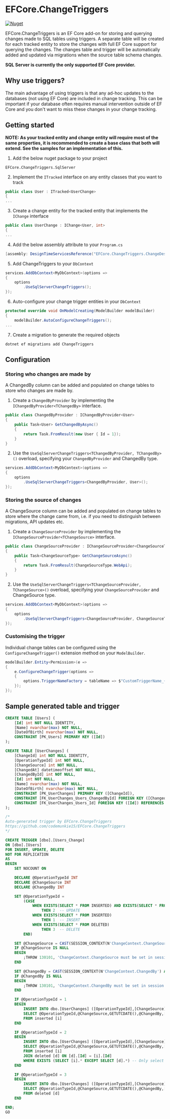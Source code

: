 # EFCore.ChangeTriggers

[![Nuget](https://img.shields.io/nuget/v/EntityFrameworkCore.ChangeTriggers.SqlServer)](https://www.nuget.org/packages/EntityFrameworkCore.ChangeTriggers.SqlServer)

EFCore.ChangeTriggers is an EF Core add-on for storing and querying changes made to SQL tables using triggers. A separate table will be created for each tracked entity to store the changes with full EF Core support for querying the changes. The changes table and trigger will be automatically added and updated via migrations when the source table schema changes.

**SQL Server is currently the only supported EF Core provider.**

## Why use triggers?

The main advantage of using triggers is that any ad-hoc updates to the databases (not using EF Core) are included in change tracking. This can be important if your database often requires manual intervention outside of EF Core and you don't want to miss these changes in your change tracking.

## Getting started

**NOTE: As your tracked entity and change entity will require most of the same properties, it is recommended to create a base class that both will extend. See the samples for an implementation of this.**
1. Add the below nuget package to your project
```
EFCore.ChangeTriggers.SqlServer
```

2. Implement the `ITracked` interface on any entity classes that you want to track
```C#
public class User : ITracked<UserChange>
{
...
```

3. Create a change entity for the tracked entity that implements the `IChange` interface
```C#
public class UserChange : IChange<User, int>
{
...
```

4. Add the below assembly attribute to your `Program.cs`
```C#
[assembly: DesignTimeServicesReference("EFCore.ChangeTriggers.ChangeDesignTimeServices, EFCore.ChangeTriggers")]
```

5. Add ChangeTriggers to your `DbContext`
```C#
services.AddDbContext<MyDbContext>(options =>
{
    options
        .UseSqlServerChangeTriggers();
});
```

6. Auto-configure your change trigger entities in your `DbContext`
```C#
protected override void OnModelCreating(ModelBuilder modelBuilder)
{
    modelBuilder.AutoConfigureChangeTriggers();
...
```

7. Create a migration to generate the required objects
```
dotnet ef migrations add ChangeTriggers
```

## Configuration

### Storing who changes are made by

A ChangedBy column can be added and populated on change tables to store who changes are made by.

1. Create a `ChangedByProvider` by implementing the `IChangedByProvider<TChangedBy>` interface.
```C#
public class ChangedByProvider : IChangedByProvider<User>
{
	public Task<User> GetChangedByAsync()
	{
		return Task.FromResult(new User { Id = 1});
	}
}
```

2. Use the `UseSqlServerChangeTriggers<TChangedByProvider, TChangedBy>()` overload, specifying your `ChangedByProvider` and ChangedBy type.
```C#
services.AddDbContext<MyDbContext>(options =>
{
    options
        .UseSqlServerChangeTriggers<ChangedByProvider, User>();
});
```

### Storing the source of changes

A ChangeSource column can be added and populated on change tables to store where the change came from, i.e. if you need to distinguish between migrations, API updates etc.

1. Create a `ChangeSourceProvider` by implementing the `IChangeSourceProvider<TChangeSource>` interface.
```C#
public class ChangeSourceProvider : IChangeSourceProvider<ChangeSourceType>
{
	public Task<ChangeSourceType> GetChangeSourceAsync()
	{
		return Task.FromResult(ChangeSourceType.WebApi);
	}
}
```

2. Use the `UseSqlServerChangeTriggers<TChangeSourceProvider, TChangeSource>()` overload, specifying your `ChangeSourceProvider` and ChangeSource type.
```C#
services.AddDbContext<MyDbContext>(options =>
{
    options
        .UseSqlServerChangeTriggers<ChangeSourceProvider, ChangeSourceType>();
});
```

### Customising the trigger

Individual change tables can be configured using the `ConfigureChangeTrigger()` extension method on your `ModelBuilder`.

```C#
modelBuilder.Entity<Permission>(e =>
{
    e.ConfigureChangeTrigger(options =>
    {
        options.TriggerNameFactory = tableName => $"CustomTriggerName_{tableName}";
    });
});
```

## Sample generated table and trigger
```SQL
CREATE TABLE [Users] (
    [Id] int NOT NULL IDENTITY,
    [Name] nvarchar(max) NOT NULL,
    [DateOfBirth] nvarchar(max) NOT NULL,
    CONSTRAINT [PK_Users] PRIMARY KEY ([Id])
);
```
```SQL
CREATE TABLE [UserChanges] (
    [ChangeId] int NOT NULL IDENTITY,
    [OperationTypeId] int NOT NULL,
    [ChangeSource] int NOT NULL,
    [ChangedAt] datetimeoffset NOT NULL,
    [ChangedById] int NOT NULL,
    [Id] int NOT NULL,
    [Name] nvarchar(max) NOT NULL,
    [DateOfBirth] nvarchar(max) NOT NULL,
    CONSTRAINT [PK_UserChanges] PRIMARY KEY ([ChangeId]),
    CONSTRAINT [FK_UserChanges_Users_ChangedById] FOREIGN KEY ([ChangedById]) REFERENCES [Users] ([Id]),
    CONSTRAINT [FK_UserChanges_Users_Id] FOREIGN KEY ([Id]) REFERENCES [Users] ([Id])
);
```
```SQL
/*
Auto-generated trigger by EFCore.ChangeTriggers
https://github.com/codemunkie15/EFCore.ChangeTriggers
*/

CREATE TRIGGER [dbo].[Users_Change]
ON [dbo].[Users]
FOR INSERT, UPDATE, DELETE
NOT FOR REPLICATION
AS
BEGIN
	SET NOCOUNT ON

	DECLARE @OperationTypeId INT
	DECLARE @ChangeSource INT
	DECLARE @ChangedBy INT

	SET @OperationTypeId =
		(CASE
			WHEN EXISTS(SELECT * FROM INSERTED) AND EXISTS(SELECT * FROM DELETED)
				THEN 2  -- UPDATE
			WHEN EXISTS(SELECT * FROM INSERTED)
				THEN 1  -- INSERT
			WHEN EXISTS(SELECT * FROM DELETED)
				THEN 3  -- DELETE
		END)

	SET @ChangeSource = CAST(SESSION_CONTEXT(N'ChangeContext.ChangeSource') AS INT)
	IF @ChangeSource IS NULL
	BEGIN
		;THROW 130101, 'ChangeContext.ChangeSource must be set in session context for change tracking. Transaction was not commited.', 1
	END

	SET @ChangedBy = CAST(SESSION_CONTEXT(N'ChangeContext.ChangedBy') AS INT)
	IF @ChangedBy IS NULL
	BEGIN
		;THROW 130101, 'ChangeContext.ChangedBy must be set in session context for change tracking. Transaction was not commited.', 1
	END

	IF @OperationTypeId = 1
	BEGIN
		INSERT INTO dbo.[UserChanges] ([OperationTypeId],[ChangeSource],[ChangedAt],[ChangedById],[DateOfBirth],[Id],[Name])
		SELECT @OperationTypeId,@ChangeSource,GETUTCDATE(),@ChangedBy,[i].[DateOfBirth],[i].[Id],[i].[Name]
		FROM inserted [i]
	END

	IF @OperationTypeId = 2
	BEGIN
		INSERT INTO dbo.[UserChanges] ([OperationTypeId],[ChangeSource],[ChangedAt],[ChangedById],[DateOfBirth],[Id],[Name])
		SELECT @OperationTypeId,@ChangeSource,GETUTCDATE(),@ChangedBy,[i].[DateOfBirth],[i].[Id],[i].[Name]
		FROM inserted [i]
		JOIN deleted [d] ON [d].[Id] = [i].[Id]
		WHERE EXISTS (SELECT [i].* EXCEPT SELECT [d].*) -- Only select rows that have changed values
	END

	IF @OperationTypeId = 3
	BEGIN
		INSERT INTO dbo.[UserChanges] ([OperationTypeId],[ChangeSource],[ChangedAt],[ChangedById],[DateOfBirth],[Id],[Name])
		SELECT @OperationTypeId,@ChangeSource,GETUTCDATE(),@ChangedBy,[d].[DateOfBirth],[d].[Id],[d].[Name]
		FROM deleted [d]
	END

END;
GO
```
